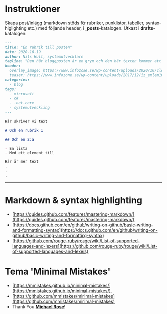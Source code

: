 # Instruktioner
Skapa post/inlägg (markdown stöds för rubriker, punklistor, tabeller, syntax-higlighting etc.) med följande header, i **\_posts**-katalogen. Utkast i **drafts**-katalogen:
```markdown
---
title: "En rubrik till posten"
date: 2020-10-19
author: Nils Hult, systemutvecklare
tagline: "Den här bloggposten är en grym och den här texten kommer att stå inuti bilden header.overlay_image. Bilden refererad i teaser kommer att synas i listningen på startsidan och bör se bra ut i bredd 160px och ungefär samma höjd."
header:
  overlay_image: https://www.infozone.se/wp-content/uploads/2020/10/close-up-of-hands-contemporary-website-developer-man-typing-and-code-picture-id1167467556.jpg
  teaser: https://www.infozone.se/wp-content/uploads/2017/12/iz_emlem10-150x150.png
categories:
  - blog
tags:
  - microsoft
  - c#
  - .net-core
  - systemutveckling
---

Här skriver vi text

# Och en rubrik 1

## Och en 2:a

- En lista
- Med ett element till

Här är mer text
.
.
.
```
---

# Markdown & syntax highlighting
- [https://guides.github.com/features/mastering-markdown/](https://guides.github.com/features/mastering-markdown/)
- [https://docs.github.com/en/github/writing-on-github/basic-writing-and-formatting-syntax](https://docs.github.com/en/github/writing-on-github/basic-writing-and-formatting-syntax)
- [https://github.com/rouge-ruby/rouge/wiki/List-of-supported-languages-and-lexers](https://github.com/rouge-ruby/rouge/wiki/List-of-supported-languages-and-lexers)

# Tema 'Minimal Mistakes'
- [https://mmistakes.github.io/minimal-mistakes/](https://mmistakes.github.io/minimal-mistakes/).
- [https://github.com/mmistakes/minimal-mistakes](https://github.com/mmistakes/minimal-mistakes)
- Thank You **[Michael Rose](https://github.com/mmistakes)**!
